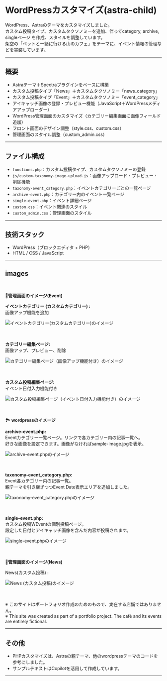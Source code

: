 # WordPressカスタマイズ(astra-child)

WordPress、Astraのテーマをカスタマイズしました。  
カスタム投稿タイプ、カスタムタクソノミーを追加、伴ってcategory, archive, singleページ を作成、スタイルを調整しています。  
架空の「ペットと一緒に行ける山のカフェ」をテーマに、イベント情報の管理などを実装しています。

---

## 概要

- Astraテーマ＋Spectraプラグインをベースに構築
- カスタム投稿タイプ「News」＋カスタムタクソノミー「news_category」
- カスタム投稿タイプ「Event」＋カスタムタクソノミー「event_category」
- アイキャッチ画像の登録・プレビュー機能（JavaScript＋WordPressメディアアップローダー）
- WordPress管理画面のカスタマイズ（カテゴリー編集画面に画像フィールド追加）
- フロント画面のデザイン調整（style.css、custom.css）
- 管理画面のスタイル調整（custom_admin.css）


---

## ファイル構成

- `functions.php`：カスタム投稿タイプ、カスタムタクソノミーの登録
- `js/custom-taxonomy-image-upload.js`：画像アップロード・プレビュー・削除機能
- `taxonomy-event_category.php`：イベントカテゴリーごとの一覧ページ
- `archive-event.php`：カテゴリー内のイベント一覧ページ
- `single-event.php`：イベント詳細ページ
- `custom.css`：イベント関連のスタイル
- `custom_admin.css`：管理画面のスタイル


---

## 技術スタック

- WordPress（ブロックエディタ + PHP）
- HTML / CSS / JavaScript 

---

## images
<br>

🧩**管理画面のイメージ(Event)**
<br>
<!-- <div>
    <p>イベント一覧 (カスタム投稿) :</p>
    <img src="https://github.com/nyaataco/MountainTailsCafe/blob/main/images/admin_custom-category-event.jpg" alt="イベント一覧 (カスタム投稿)のイメージ" />
</div>
<br><br> -->
<div>
    <p>
        <b>イベントカテゴリー (カスタムカテゴリー) :</b><br>画像アップ機能を追加
    </p>
    <img src="https://github.com/nyaataco/MountainTailsCafe/blob/main/images/admin_custom-category-event2.jpg" alt="イベントカテゴリー(カスタムカテゴリー)のイメージ" />
</div>
<br><br>
<div>
    <p>
        <b>カテゴリー編集ページ:</b><br>画像アップ、プレビュー、削除
    </p>
    <img src="https://github.com/nyaataco/MountainTailsCafe/blob/main/images/admin_custom-category-event3.jpg" alt="カテゴリー編集ページ（画像アップ機能付き）のイメージ" />
</div>
<br><br>
<div>
    <p>
        <b>カスタム投稿編集ページ:</b><br>イベント日付入力機能付き
    </p>
    <img src="https://github.com/nyaataco/MountainTailsCafe/blob/main/images/admin_custom-category-event4.jpg" alt="カスタム投稿編集ページ（イベント日付入力機能付き）のイメージ" />
</div>
<br><br>

🏞️ **wordpressのイメージ**
<br>
<div>
     <p>
        <b>archive-event.php:</b><br>Eventカテゴリー一覧ページ。リンクで各カテゴリー内の記事一覧へ。<br>好きな画像を設定できます。画像がなければsample-image.jpgを表示。
    </p>
    <img src="https://github.com/nyaataco/MountainTailsCafe/blob/main/images/archive-event.jpg" alt="archive-event.phpのイメージ" />
</div>
<br><br>
<div>
    <p>
        <b>taxonomy-event_category.php:</b><br>Event各カテゴリー内の記事一覧。<br>親テーマを引き継ぎつつEvent Date表示エリアを追加しました。
    </p>
    <img src="https://github.com/nyaataco/MountainTailsCafe/blob/main/images/taxonomy-event_category.jpg" alt="taxonomy-event_category.phpのイメージ" />
</div>
<br><br>
<div>
     <p>
        <b>single-event.php:</b><br>カスタム投稿WEventの個別投稿ページ。<br>設定した日付とアイキャッチ画像を含んだ内容が投稿されます。
     </p>
    <img src="https://github.com/nyaataco/MountainTailsCafe/blob/main/images/single-event.jpg" alt="single-event.phpのイメージ" />
</div>
<br><br>

🧩**管理画面のイメージ(News)**
<br>
<div>
    <p>News(カスタム投稿) :</p>
    <img src="https://github.com/nyaataco/MountainTailsCafe/blob/main/images/news.jpg" alt="News (カスタム投稿)のイメージ" />
</div>
<br><br>

※ このサイトはポートフォリオ作成のためのもので、実在する店舗ではありません。  
※ This site was created as part of a portfolio project. The café and its events are entirely fictional.

---

## その他

<!-- - ブロックエディタの使い方、サイトのデザインは[WordPress for Beginners: The Complete 2024 Master Class](https://www.udemy.com/course/wordpress-for-beginners-the-complete-2019-wordpress-guide/?srsltid=AfmBOopa9PHOUjp1yTAU0-mgcL3QsbAvhoZ2r616mu-TsvPkbAOE1wbK&couponCode=PMNVD2525) で学習、作成したものをカスタマイズしました。 -->
- PHPカスタマイズは、Astraの親テーマ、他のwordpressテーマのコードを参考にしました。
- サンプルテキストはCopilotを活用して作成しています。

---

